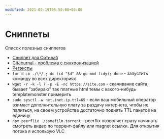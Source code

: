 ```yaml
---
modified: 2021-02-19T05:50:08+05:00
---
```


# Сниппеты

Список полезных сниппетов

- [Сниппет для Ситилаб](Сниппет%20для%20Ситилаб.md)
- [GitJournal - проблема с синхронизацией](GitJournal%20-%20проблема%20с%20синхронизацией.md)
- [Регэкспы](Регэкспы.md)
-  `for d in ./\*/ ; do (cd "$d" && go mod tidy); done` - запустить команду во всех директориях 
-  `wget -r -k -l 7 -p -E -nc https://site.com` - скачивание сайта, бывает "забираю" так платные html темы с какого-нибудь templatemonster примерить
-  `sudo sysctl -w net.inet.ip.ttl=65` - если ваш мобильный оператор взимает дополнительную плату за раздачу интернета, чтобы не палиться, на своем устройстве достаточно поднять TTL пакетов на единицу
- `npx peerflix ./somefilm.torrent` - peerflix позволяет сразу начинать смотреть видео по торрент-файлу или magnet ссылки. Для открытия потока я использую VLC